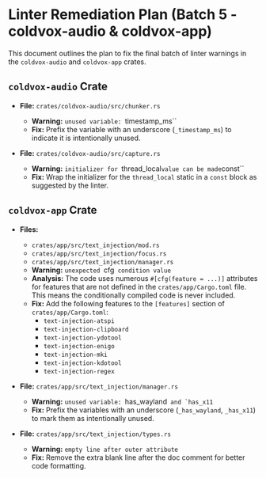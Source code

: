 # Linter Remediation Plan (Batch 5 - coldvox-audio & coldvox-app)

This document outlines the plan to fix the final batch of linter warnings in the `coldvox-audio` and `coldvox-app` crates.

## `coldvox-audio` Crate

-   **File:** `crates/coldvox-audio/src/chunker.rs`
    -   **Warning:** `unused variable: `timestamp_ms``
    -   **Fix:** Prefix the variable with an underscore (`_timestamp_ms`) to indicate it is intentionally unused.

-   **File:** `crates/coldvox-audio/src/capture.rs`
    -   **Warning:** `initializer for `thread_local` value can be made `const``
    -   **Fix:** Wrap the initializer for the `thread_local` static in a `const` block as suggested by the linter.

## `coldvox-app` Crate

-   **Files:**
    -   `crates/app/src/text_injection/mod.rs`
    -   `crates/app/src/text_injection/focus.rs`
    -   `crates/app/src/text_injection/manager.rs`
    -   **Warning:** `unexpected `cfg` condition value`
    -   **Analysis:** The code uses numerous `#[cfg(feature = ...)]` attributes for features that are not defined in the `crates/app/Cargo.toml` file. This means the conditionally compiled code is never included.
    -   **Fix:** Add the following features to the `[features]` section of `crates/app/Cargo.toml`:
        -   `text-injection-atspi`
        -   `text-injection-clipboard`
        -   `text-injection-ydotool`
        -   `text-injection-enigo`
        -   `text-injection-mki`
        -   `text-injection-kdotool`
        -   `text-injection-regex`

-   **File:** `crates/app/src/text_injection/manager.rs`
    -   **Warning:** `unused variable: `has_wayland`` and `has_x11``
    -   **Fix:** Prefix the variables with an underscore (`_has_wayland`, `_has_x11`) to mark them as intentionally unused.

-   **File:** `crates/app/src/text_injection/types.rs`
    -   **Warning:** `empty line after outer attribute`
    -   **Fix:** Remove the extra blank line after the doc comment for better code formatting.
